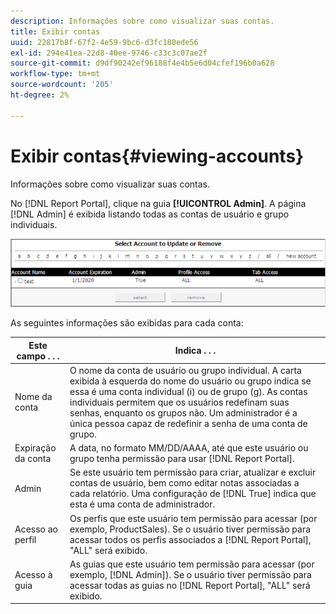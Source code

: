 ```yaml
---
description: Informações sobre como visualizar suas contas.
title: Exibir contas
uuid: 22817b8f-67f2-4e59-9bc6-d3fc180ede56
exl-id: 294e41ea-22d8-40ee-9746-c33c3c07ae2f
source-git-commit: d9df90242ef96188f4e4b5e6d04cfef196b0a628
workflow-type: tm+mt
source-wordcount: '205'
ht-degree: 2%

---
```


# Exibir contas{#viewing-accounts}

Informações sobre como visualizar suas contas.

No [!DNL Report Portal], clique na guia **[!UICONTROL Admin]**. A página [!DNL Admin] é exibida listando todas as contas de usuário e grupo individuais.

![](assets/report_admintag.png)

As seguintes informações são exibidas para cada conta:

| Este campo . . . | Indica . . . |
|---|---|
| Nome da conta | O nome da conta de usuário ou grupo individual. A carta exibida à esquerda do nome do usuário ou grupo indica se essa é uma conta individual (i) ou de grupo (g). As contas individuais permitem que os usuários redefinam suas senhas, enquanto os grupos não. Um administrador é a única pessoa capaz de redefinir a senha de uma conta de grupo. |
| Expiração da conta | A data, no formato MM/DD/AAAA, até que este usuário ou grupo tenha permissão para usar [!DNL Report Portal]. |
| Admin | Se este usuário tem permissão para criar, atualizar e excluir contas de usuário, bem como editar notas associadas a cada relatório. Uma configuração de [!DNL True] indica que esta é uma conta de administrador. |
| Acesso ao perfil | Os perfis que este usuário tem permissão para acessar (por exemplo, ProductSales). Se o usuário tiver permissão para acessar todos os perfis associados a [!DNL Report Portal], &quot;ALL&quot; será exibido. |
| Acesso à guia | As guias que este usuário tem permissão para acessar (por exemplo, [!DNL Admin]). Se o usuário tiver permissão para acessar todas as guias no [!DNL Report Portal], &quot;ALL&quot; será exibido. |
